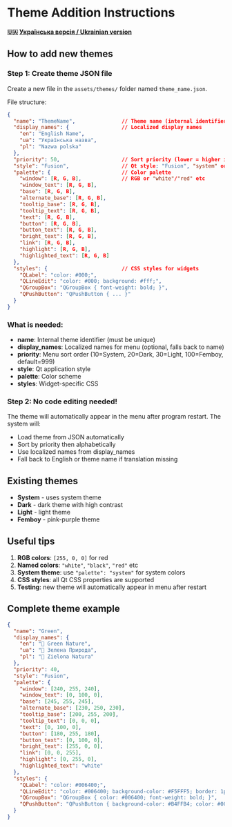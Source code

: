 # Theme Addition Instructions

**🇺🇦 [Українська версія / Ukrainian version](THEMES_UA.md)**

## How to add new themes

### Step 1: Create theme JSON file

Create a new file in the `assets/themes/` folder named `theme_name.json`.

File structure:
```json
{
  "name": "ThemeName",               // Theme name (internal identifier)
  "display_names": {                 // Localized display names
    "en": "English Name",
    "ua": "Українська назва", 
    "pl": "Nazwa polska"
  },
  "priority": 50,                    // Sort priority (lower = higher in menu)
  "style": "Fusion",                 // Qt style: "Fusion", "system" or other
  "palette": {                       // Color palette
    "window": [R, G, B],             // RGB or "white"/"red" etc
    "window_text": [R, G, B],
    "base": [R, G, B],
    "alternate_base": [R, G, B],
    "tooltip_base": [R, G, B],
    "tooltip_text": [R, G, B],
    "text": [R, G, B],
    "button": [R, G, B],
    "button_text": [R, G, B],
    "bright_text": [R, G, B],
    "link": [R, G, B],
    "highlight": [R, G, B],
    "highlighted_text": [R, G, B]
  },
  "styles": {                        // CSS styles for widgets
    "QLabel": "color: #000;",
    "QLineEdit": "color: #000; background: #fff;",
    "QGroupBox": "QGroupBox { font-weight: bold; }",
    "QPushButton": "QPushButton { ... }"
  }
}
```

### What is needed:

- **name**: Internal theme identifier (must be unique)
- **display_names**: Localized names for menu (optional, falls back to name)
- **priority**: Menu sort order (10=System, 20=Dark, 30=Light, 100=Femboy, default=999)
- **style**: Qt application style
- **palette**: Color scheme
- **styles**: Widget-specific CSS

### Step 2: No code editing needed!

The theme will automatically appear in the menu after program restart.
The system will:
- Load theme from JSON automatically
- Sort by priority then alphabetically  
- Use localized names from display_names
- Fall back to English or theme name if translation missing

## Existing themes

- **System** - uses system theme
- **Dark** - dark theme with high contrast  
- **Light** - light theme
- **Femboy** - pink-purple theme

## Useful tips

1. **RGB colors**: `[255, 0, 0]` for red
2. **Named colors**: `"white"`, `"black"`, `"red"` etc
3. **System theme**: use `"palette": "system"` for system colors
4. **CSS styles**: all Qt CSS properties are supported
5. **Testing**: new theme will automatically appear in menu after restart

## Complete theme example

```json
{
  "name": "Green",
  "display_names": {
    "en": "🌿 Green Nature",
    "ua": "🌿 Зелена Природа", 
    "pl": "🌿 Zielona Natura"
  },
  "priority": 40,
  "style": "Fusion",
  "palette": {
    "window": [240, 255, 240],
    "window_text": [0, 100, 0],
    "base": [245, 255, 245],
    "alternate_base": [230, 250, 230],
    "tooltip_base": [200, 255, 200],
    "tooltip_text": [0, 0, 0],
    "text": [0, 100, 0],
    "button": [180, 255, 180],
    "button_text": [0, 100, 0],
    "bright_text": [255, 0, 0],
    "link": [0, 0, 255],
    "highlight": [0, 255, 0],
    "highlighted_text": "white"
  },
  "styles": {
    "QLabel": "color: #006400;",
    "QLineEdit": "color: #006400; background-color: #F5FFF5; border: 1px solid #228B22; padding: 2px;",
    "QGroupBox": "QGroupBox { color: #006400; font-weight: bold; }",
    "QPushButton": "QPushButton { background-color: #B4FFB4; color: #006400; border: 2px solid #228B22; border-radius: 4px; padding: 4px; font-weight: bold; } QPushButton:hover { background-color: #90EE90; } QPushButton:pressed { background-color: #32CD32; }"
  }
}
```
